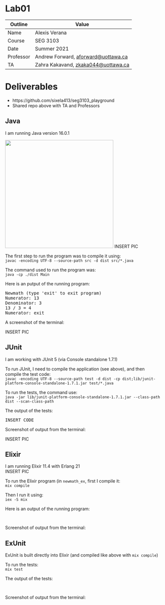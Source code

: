<h1>Lab01</h1>

| Outline | Value |
| --- | --- |
| Name | Alexis Verana |
| Course | SEG 3103 |
| Date | Summer 2021 |
| Professor | Andrew Forward, aforward@uottawa.ca |
| TA | Zahra Kakavand, zkaka044@uottawa.ca |

<h1>Deliverables</h1>
<ul>
  <li>https://github.com/sixela413/seg3103_playground</li>
  <li>Shared repo above with TA and Professors
</li>
 </ul>
 
<h2>Java</h2>
<p>I am running Java version 16.0.1</p>
<p><img src="/lab01/assets/java_install.jpg" width="350">
INSERT PIC

<p>The first step to run the program was to compile it using:</br>
<code>javac -encoding UTF-8 --source-path src -d dist src/*.java</code>
</p>

<p>The command used to run the program was:<br>
<code>java -cp ./dist Main</code>
</p>

<p>Here is an putput of the running program:</br>
<pre>
Newmath (type 'exit' to exit program)
Numerator: 13
Denominator: 3
13 / 3 = 4
Numerator: exit</pre>
</p>

<p>A screenshot of the terminal:</p>
INSERT PIC

<h2>JUnit</h2>
<p>I am working with JUnit 5 (via Console standalone 1.7.1)</p>

<p>To run JUnit, I need to compile the application (see above), and then compile the test code:<br>
<code>javac -encoding UTF-8 --source-path test -d dist -cp dist;lib/junit-platform-console-standalone-1.7.1.jar test/*.java</code>
</p>

<p>To run the tests, the command use:<br>
<code>java -jar lib/junit-platform-console-standalone-1.7.1.jar --class-path dist --scan-class-path</code>
</p>

<p>The output of the tests:<br>
<pre>
INSERT CODE
</pre>
</p>

<p>Screenshot of output from the terminal:</p>
INSERT PIC

<h2>Elixir</h2>
<p>I am running Elixir 11.4 with Erlang 21<br>
  INSERT PIC
</p>

<p>To run the Elixir program (in <code>newmath_ex</code>, first I compile it:<br>
<code>mix compile</code>
</p>

<p>Then I run it using:<br>
  <code>iex -S mix</code>
</p>

<p>Here is an output of the running program:<br>
<pre> 
</pre>
</p>

<p>Screenshot of output from the terminal:</p>

<h2>ExUnit</h2>
<p>ExUnit is built directly into Elixir (and compiled like above with <code>mix compile</code>)</p>

<p>To run the tests:<br>
  <code>mix test</code>
</p>
  
<p>The output of the tests:<br>
 <pre>
 </pre>
</p>

<p>Screenshot of output from the terminal:</p>




